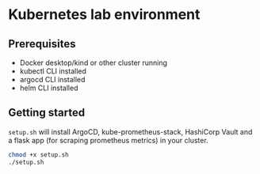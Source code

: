 # Kubernetes lab environment

## Prerequisites
- Docker desktop/kind or other cluster running
- kubectl CLI installed
- argocd CLI installed
- helm CLI installed

## Getting started

`setup.sh` will install ArgoCD, kube-prometheus-stack, HashiCorp Vault and a flask app (for scraping prometheus metrics) in your cluster.

```bash
chmod +x setup.sh
./setup.sh
```
